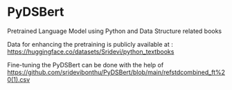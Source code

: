 # PyDSBert
Pretrained Language Model using Python and Data Structure related books


Data for enhancing the pretraining is publicly available at : https://huggingface.co/datasets/Sridevi/python_textbooks

Fine-tuning the PyDSBert can be done with the help of https://github.com/sridevibonthu/PyDSBert/blob/main/refstdcombined_ft%20(1).csv
